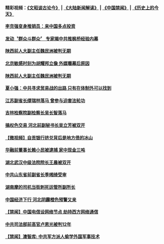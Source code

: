 #### 精彩视频：[《文昭谈古论今》](https://github.com/gfw-breaker/wenzhao/blob/master/README.md?t=11212133) | [《大陆新闻解读》](https://github.com/gfw-breaker/ntdtv-comedy/blob/master/README.md?t=11212133) | [《中国禁闻》](https://github.com/gfw-breaker/ntdtv-news/blob/master/README.md?t=11212133) | [《历史上的今天》](https://github.com/gfw-breaker/today-in-history/blob/master/README.md?t=11212133) 

#### [李克强变身推销员：来中国多点投资](../pages/prog1138/a1400220.md?t=11212133) 

#### [发动〝群众斗群众〞 专家揭中共推枫桥经验内幕](../pages/prog1138/a1400212.md?t=11212133) 

#### [陕西前人大副主任魏民洲被判无期](../pages/prog1138/a1400105.md?t=11212133) 

#### [北京敏感时刻为胡耀邦立像 外媒曝幕后原因](../pages/prog1138/a1400065.md?t=11212133) 

#### [陕西前人大副主任魏民洲被判无期](../pages/prog1138/a1400105.md?t=11212133) 

#### [夏小强：中共寻求贸易战的出路 只有在体制外可以找到](../pages/prog1138/a1399977.md?t=11212133) 

#### [江苏副省长缪瑞林落马 曾参与迫害法轮功](../pages/prog1138/a1399468.md?t=11212133) 

#### [吉林检察院副检察长吴长智落马](../pages/prog1138/a1399304.md?t=11212133) 

#### [搞权色交易 河北前副秘书长吴立芳被双开](../pages/prog1138/a1398722.md?t=11212133) 

#### [【微视频】自贡银行挤兑背后是地方债的冰山](../pages/prog1138/a1398450.md?t=11212133) 

#### [华融前董事长赖小民被逮捕 家中现金三吨](../pages/prog1138/a1398433.md?t=11212133) 

#### [湖北武汉中级法院院长王晨被双开](../pages/prog1138/a1398128.md?t=11212133) 

#### [中共山东省前副省长季缃绮受审](../pages/prog1138/a1397663.md?t=11212133) 

#### [湖南摩的司机当街刺死运管所副所长](../pages/prog1138/a1397653.md?t=11212133) 

#### [中国经济下行 河北阴霾橙色预警又来](../pages/prog1138/a1397652.md?t=11212133) 

#### [【禁闻】中国电信设网络节点 劫持西方网络通信](../pages/prog1138/a1397556.md?t=11212133) 

#### [中共司法部前高官卢恩光被判12年](../pages/prog1138/a1397524.md?t=11212133) 

#### [【禁闻】澳智库: 中共军方派人偷学外国军事技术](../pages/prog1138/a1397413.md?t=11212133) 

